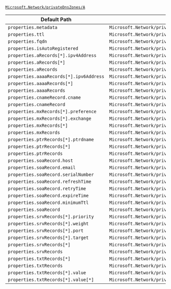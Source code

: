 [`Microsoft.Network/privateDnsZones/A`](https://docs.microsoft.com/en-us/azure/templates/microsoft.network/privatednszones/a)

| Default Path | Alias |
|---|---|
| `properties.metadata` | `Microsoft.Network/privateDnsZones/A/metadata` |
| `properties.ttl` | `Microsoft.Network/privateDnsZones/A/ttl` |
| `properties.fqdn` | `Microsoft.Network/privateDnsZones/A/fqdn` |
| `properties.isAutoRegistered` | `Microsoft.Network/privateDnsZones/A/isAutoRegistered` |
| `properties.aRecords[*].ipv4Address` | `Microsoft.Network/privateDnsZones/A/aRecords[*].ipv4Address` |
| `properties.aRecords[*]` | `Microsoft.Network/privateDnsZones/A/aRecords[*]` |
| `properties.aRecords` | `Microsoft.Network/privateDnsZones/A/aRecords` |
| `properties.aaaaRecords[*].ipv6Address` | `Microsoft.Network/privateDnsZones/A/aaaaRecords[*].ipv6Address` |
| `properties.aaaaRecords[*]` | `Microsoft.Network/privateDnsZones/A/aaaaRecords[*]` |
| `properties.aaaaRecords` | `Microsoft.Network/privateDnsZones/A/aaaaRecords` |
| `properties.cnameRecord.cname` | `Microsoft.Network/privateDnsZones/A/cnameRecord.cname` |
| `properties.cnameRecord` | `Microsoft.Network/privateDnsZones/A/cnameRecord` |
| `properties.mxRecords[*].preference` | `Microsoft.Network/privateDnsZones/A/mxRecords[*].preference` |
| `properties.mxRecords[*].exchange` | `Microsoft.Network/privateDnsZones/A/mxRecords[*].exchange` |
| `properties.mxRecords[*]` | `Microsoft.Network/privateDnsZones/A/mxRecords[*]` |
| `properties.mxRecords` | `Microsoft.Network/privateDnsZones/A/mxRecords` |
| `properties.ptrRecords[*].ptrdname` | `Microsoft.Network/privateDnsZones/A/ptrRecords[*].ptrdname` |
| `properties.ptrRecords[*]` | `Microsoft.Network/privateDnsZones/A/ptrRecords[*]` |
| `properties.ptrRecords` | `Microsoft.Network/privateDnsZones/A/ptrRecords` |
| `properties.soaRecord.host` | `Microsoft.Network/privateDnsZones/A/soaRecord.host` |
| `properties.soaRecord.email` | `Microsoft.Network/privateDnsZones/A/soaRecord.email` |
| `properties.soaRecord.serialNumber` | `Microsoft.Network/privateDnsZones/A/soaRecord.serialNumber` |
| `properties.soaRecord.refreshTime` | `Microsoft.Network/privateDnsZones/A/soaRecord.refreshTime` |
| `properties.soaRecord.retryTime` | `Microsoft.Network/privateDnsZones/A/soaRecord.retryTime` |
| `properties.soaRecord.expireTime` | `Microsoft.Network/privateDnsZones/A/soaRecord.expireTime` |
| `properties.soaRecord.minimumTtl` | `Microsoft.Network/privateDnsZones/A/soaRecord.minimumTtl` |
| `properties.soaRecord` | `Microsoft.Network/privateDnsZones/A/soaRecord` |
| `properties.srvRecords[*].priority` | `Microsoft.Network/privateDnsZones/A/srvRecords[*].priority` |
| `properties.srvRecords[*].weight` | `Microsoft.Network/privateDnsZones/A/srvRecords[*].weight` |
| `properties.srvRecords[*].port` | `Microsoft.Network/privateDnsZones/A/srvRecords[*].port` |
| `properties.srvRecords[*].target` | `Microsoft.Network/privateDnsZones/A/srvRecords[*].target` |
| `properties.srvRecords[*]` | `Microsoft.Network/privateDnsZones/A/srvRecords[*]` |
| `properties.srvRecords` | `Microsoft.Network/privateDnsZones/A/srvRecords` |
| `properties.txtRecords[*]` | `Microsoft.Network/privateDnsZones/A/txtRecords[*]` |
| `properties.txtRecords` | `Microsoft.Network/privateDnsZones/A/txtRecords` |
| `properties.txtRecords[*].value` | `Microsoft.Network/privateDnsZones/A/txtRecords[*].value` |
| `properties.txtRecords[*].value[*]` | `Microsoft.Network/privateDnsZones/A/txtRecords[*].value[*]` |

